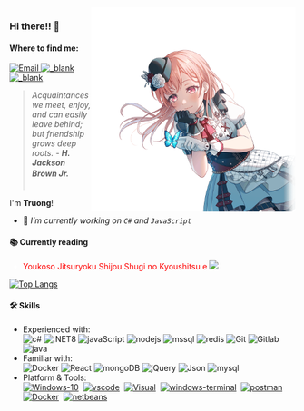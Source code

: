 <img style="float: right;display:inline" width="360" align="right" alt="Truong Hoang" src="./image/1710094346182_cover_photo.png" />

### Hi there!! 👋

<!--Find me-->
<h4>Where to find me:</h4>

<p>
  <a target="_blank" href="mailto:hqtruong27@gmail.com" target="_blank">
    <img alt="Email"
      src="https://img.shields.io/badge/Email-EA4748.svg?&style=flat-square&logo=Microsoft-Outlook&logoColor=white" />
  </a>
  <a target="_blank" href="https://linkedin.com/in/hqtruong27/">
    <img alt="_blank"
      src="https://img.shields.io/badge/Linkedin-0a66c2.svg?&style=flat-square&logo=LinkedIn&logoColor=white" />
  </a>

  <a target="_blank" href="skype:hqtruong27?chat">
    <img alt="_blank"
      src="https://img.shields.io/badge/hqtruong27-46a2f1.svg?&style=flat-square&logo=Skype&logoColor=white" />
  </a>
</p>

<blockquote>
  <p><em>Acquaintances we meet, enjoy, and can easily leave behind; but friendship grows deep roots. - <strong>H. Jackson Brown Jr. ㅤㅤㅤㅤㅤ</strong></em></p>
</blockquote>

<p align="left">
  <span>I'm <strong>Truong</strong>!</span>
<ul>
  <li>🔭 <em> I’m currently working on <code>C#</code> and <code>JavaScript</code></em></li>
<!--   <li>🌱 <em> I'm currently learning <strong><a href="https://nodejs.org/">Nodejs</a></strong> and improving <code>Specialized English</code></em>
  </li> -->
<!--    <li>---------------------------------------------------------------------------</li>
  <li>🌸 <em>This image will be changed every 2 hours!（づ￣3￣）づ╭❤️～></em></li> -->
</ul>

<h4>📚 Currently reading</h4>
<ul>
  <li style="color:#fff"><span style="color:#ff0000">Youkoso Jitsuryoku Shijou Shugi no Kyoushitsu e</span> <a
      target="_blank"
      href="https://www.amazon.co.jp/-/en/gp/product/B09S35QG1B?ref_=dbs_p_nmg_rwt_anx_cl_2&storeType=ebooks"><img
        src="https://cdn-icons-png.flaticon.com/512/1828/1828954.png" width="14" /></a></li>
</ul>

</p>

[![Top
Langs](https://github-readme-stats.vercel.app/api/top-langs/?username=hqtruong27&layout=compact&hide=java,css,html,TSQL,ASP.NET,PHP,shell)](https://github.com/anuraghazra/github-readme-stats)

<h4>🛠 Skills</h4>
<ul>
  <li>Experienced with:<br>
    <!-- primary -->
    <img alt="c#"
      src="https://img.shields.io/static/v1?label=&labelColor=eff0f2&logoWidth=&logo=c-sharp&logoColor=178600&message=C%23%2012&color=178600&style=flat-square" />
    <img alt=".NET8"
      src="https://img.shields.io/static/v1?label=&labelColor=eff0f2&logoWidth=&logo=%2ENET&logoColor=1a98d8&message=.NET%208&color=1a98d8&style=flat-square" />
    <img alt="javaScript"
      src="https://img.shields.io/badge/-javaScript-d0b500?style=flat-square&logo=javascript&logoColor=fff" />
    <img alt="nodejs"
      src="https://img.shields.io/static/v1?label=&labelColor=dfe2e5&logoWidth=&logo=node.js&logoColor=339933&message=Nodejs&color=339933&style=flat-square" />
    <img alt="mssql"
      src="https://img.shields.io/static/v1?label=&labelColor=eff0f2&logoWidth=&logo=microsoft-sql-server&logoColor=AD353B&message=SQL%20Server&color=CC2927&style=flat-square" />
    <img alt="redis"
      src="https://img.shields.io/static/v1?label=&labelColor=eff0f2&logoWidth=&logo=Redis&logoColor=AD353B&message=Redis&color=DC382D&style=flat-square" />
    <img alt="Git"
      src="https://img.shields.io/static/v1?label=&labelColor=eff0f2&logoWidth=&logo=git&logoColor=F05032&message=Git&color=F05032&style=flat-square" />
    <img alt="Gitlab"
      src="https://img.shields.io/static/v1?label=&labelColor=eff0f2&logoWidth=&logo=Gitlab&logoColor=&message=Gitlab&color=FCA121&style=flat-square" />
    <img alt="java"
      src="https://img.shields.io/static/v1?label=&labelColor=eff0f2&logoWidth=&logo=java&logoColor=007396&message=Java&color=007396&style=flat-square" />

  </li>
  <li>Familiar with:<br>
    <img alt="Docker"
      src="https://img.shields.io/static/v1?label=&labelColor=eff0f2&logoWidth=&logo=Docker&logoColor=2496ED&message=Docker&color=2496ED&style=flat-square" />
    <img alt="React"
      src="https://img.shields.io/static/v1?label=&labelColor=dfe2e5&logoWidth=&logo=react&logoColor=61DAFB&message=React&color=61c9fb&style=flat-square" />
    <img alt="mongoDB"
      src="https://img.shields.io/static/v1?label=&labelColor=eff0f2&logoWidth=&logo=MongoDB&logoColor=47A248&message=MongoDB&color=47A248&style=flat-square" />
    <img alt="jQuery"
      src="https://img.shields.io/static/v1?label=&labelColor=dfe2e5&logoWidth=&logo=jQuery&logoColor=0769ad&message=jQuery&color=0769ad&style=flat-square" />
    <img alt="Json"
      src="https://img.shields.io/static/v1?label=&labelColor=dfe2e5&logoWidth=&logo=json&logoColor=555555&message=Json&color=555555&style=flat-square" />
    <img alt="mysql"
      src="https://img.shields.io/static/v1?label=&labelColor=dfe2e5&logoWidth=&logo=mysql&logoColor=4479A1&message=MySQL&color=4479A1&style=flat-square" />
    <!-- Platform&Tools -->
  <li>Platform & Tools:<br>
    <a href="https://www.microsoft.com/windows/get-windows-10" rel=""><img alt="Windows-10"
        src="https://img.shields.io/static/v1?label=&labelColor=eff0f2&logoWidth=&logo=windows&logoColor=00adef&message=Windows%2011&color=00adef&style=flat-square" /></a>&nbsp
    <a href="https://code.visualstudio.com/?wt.mc_id=vscom_downloads" rel=""><img alt="vscode"
        src="https://img.shields.io/static/v1?label=&labelColor=eff0f2&logoWidth=&logo=visual-studio-code&logoColor=23a8f2&message=Code&color=007ACC&style=flat-square" /></a>&nbsp
    <a href="https://visualstudio.microsoft.com" rel=""><img alt="Visual"
        src="https://img.shields.io/static/v1?label=&labelColor=eff0f2&logoWidth=&logo=visual-studio&logoColor=5C2D91&message=Visual%20Studio%202022&color=5C2D91&style=flat-square" /></a>&nbsp
    <a href="https://github.com/microsoft/terminal" rel=""><img alt="windows-terminal"
        src="https://img.shields.io/static/v1?label=&labelColor=eff0f2&logoWidth=&logo=windows-terminal&logoColor=4D4D4D&message=Terminal&color=4D4D4D&style=flat-square" /></a>&nbsp
    <a href="https://www.postman.com/" rel=""><img alt="postman"
        src="https://img.shields.io/static/v1?label=&labelColor=eff0f2&logoWidth=&logo=postman&logoColor=FF6C37&message=Postman&color=FF6C37&style=flat-square" /></a>&nbsp
    <a href="https://www.docker.com/products/docker-desktop" rel=""><img alt="Docker"
        src="https://img.shields.io/static/v1?label=&labelColor=eff0f2&logoWidth=&logo=Docker&logoColor=2496ED&message=Docker%20Desktop&color=2496ED&style=flat-square" /></a>&nbsp
    <a href="https://netbeans.apache.org/" rel=""><img alt="netbeans"
        src="https://img.shields.io/static/v1?label=&labelColor=eff0f2&logoWidth=&logo=Apache-NetBeans-IDE&logoColor=1B6AC6&message=NetBeans%20IDE&color=1B6AC6&style=flat-square" /></a>&nbsp
  </li>
</ul>
  </li>
</ul>
  </li>
</ul>
  </li>
</ul>
